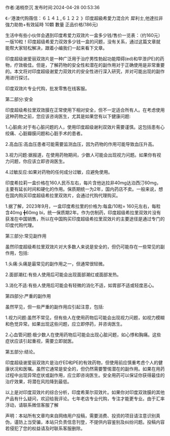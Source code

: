 <p>作者:渴梢奈沉 发布时间:2024-04-28 00:53:36</p>
<p>《✅港澳代购薇信：６１４１_６１２２ 》印度超級希愛力混合片 犀利士,他達拉非 強力助勃+有效延時 10顆 數量 正品价格(186元) </p>
									<p></p><p>生活中有些小伙伴会遇到印度希爱力双效片一盒多少钱/售价一览表：（约160元）一版10粒！印度超级希爱力双效多少钱一盒的问题，没有关系，通过这篇文章就能帮大家轻松解决，跟着小编我们一起来看下文章。</p><p></p><p>印度超级谢爱丽双效片是一种广泛用于治疗男性勃起功能障碍(ed)和早泄(PE)的药物，疗效极佳。但是，了解药物的安全性和潜在的副作用对于正确使用是非常重要的。本文将对印度超级谢爱力双效片的安全性进行深入研究，并对可能出现的副作用进行探讨。</p><p></p><p>印度双效片专业代购，批发零售在线客服。</p><p></p><p>第二部分:安全</p><p></p><p>印度超级希拉里双效膜在正常使用下相对安全，但不一定适合所有人。在考虑使用这种药物之前，您应该咨询医生，尤其是如果您有以下健康问题:</p><p></p><p>1.心脏病:对于有心脏问题的人，使用印度超级谢利双效片需要谨慎。这包括患有心绞痛、心脏瓣膜问题和心脏手术的患者。</p><p></p><p>2.高血压:高血压患者可能需要监测血压，因为药物的作用可能导致血压升高。</p><p></p><p>3.视力问题:据报道，在使用药物期间，少数人可能会出现视力问题。如果你有视力问题，你应该立即咨询医生。</p><p></p><p>4.过敏反应:如果对药物的任何成分过敏，应避免使用。</p><p></p><p>印度希拉莉一盒价格在160人民币左右，每片含他达拉非40mg达泊西汀60mg，主要有延长时间和硬化的作用。保质期统一为2年，国内药店不卖。一般来说，想在国内购买印度超级希拉里双效片，会通过代购代理购买。</p><p></p><p>1.据了解，2023年9月，一盒印度希拉里的价格为:每盒/10粒= 160元左右，每粒含40mg ╋60mg bi，统一保质期2年。作为仿制药，印度超级希拉里双效片没有获准在中国销售，所以在中国购买印度超级希拉里双效片的主要途径是通过专门的印度代购代理。</p><p></p><p>第三部分:常见副作用</p><p></p><p>虽然印度超级希拉里双效片对大多数人来说是安全的，但仍可能存在一些常见的副作用，包括:</p><p></p><p>1.头痛:头痛是最常见的副作用之一，但通常很轻微。</p><p></p><p>2.面部潮红:有些人使用后可能会出现面部潮红或面部发热。</p><p></p><p>3.消化不适:有些人使用后可能会有轻微的消化不适，如胃部不适或轻度恶心。</p><p></p><p>第四部分:严重的副作用</p><p></p><p>虽然罕见，但一些严重的副作用应引起注意，包括:</p><p></p><p>1.视力问题:虽然不常见，但有些人在使用药物后可能会出现视力问题，如视力模糊和色觉异常。如果出现这些问题，应立即停药，并咨询医生。</p><p></p><p>2.心血管问题:极少数人在使用药物后可能会出现心脏问题，如心悸和胸痛。这些症状应该引起重视，需要立即就医。</p><p></p><p>第五部分:结论。</p><p></p><p>印度超级谢爱丽双效片是治疗ED和PE的有效药物，但使用前应慎重考虑个人的健康状况和医嘱。虽然它通常是安全的，但仍然需要警惕潜在的副作用。如果在用药过程中出现异常症状或副作用，应立即咨询医生。安全用药可以保证你获得最佳的治疗效果，将潜在风险降到最低。</p><p></p><p>以上是对印度双效片的综合分析，印度希莱尔双效片。如果你对印度双效膜的其他产品有什么疑问，欢迎给我评论。七年老店专业代购，专注才能更专业。由于汇率浮动，请联系微信客服了解</p>				声明：本站所有文章均来自网络用户投稿，需要消费、投资的项目请注意识别真伪，谨防上当受骗，本站只负责信息刊登，不提供内容鉴别及纠纷问题。投稿内容若侵犯了您的权益请及时联系客服删除。				
